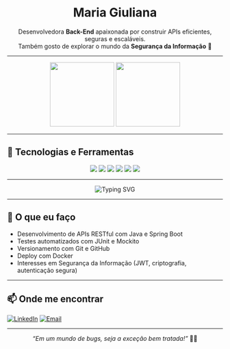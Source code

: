<h1 align="center">Maria Giuliana</h1>

<p align="center">
  Desenvolvedora <strong>Back-End</strong> apaixonada por construir APIs eficientes, seguras e escaláveis. <br>
  Também gosto de explorar o mundo da <strong>Segurança da Informação</strong> 🔐
</p>

---

<div align="center">
  <img src="https://github-readme-stats.vercel.app/api?username=Giuliana-05&show_icons=true&title_color=ffb6c1&text_color=ffb6c1&icon_color=ff69b4&bg_color=ffffff&hide_border=true" height="150"/>
  <img src="https://github-readme-stats.vercel.app/api/top-langs/?username=Giuliana-05&layout=compact&title_color=ffb6c1&text_color=ffb6c1&bg_color=ffffff&hide_border=true" height="150"/>
</div>

---

## 🚀 Tecnologias e Ferramentas

<div align="center">
  <img src="https://img.shields.io/badge/Java-%23ED8B00.svg?style=for-the-badge&logo=java&logoColor=white"/>
  <img src="https://img.shields.io/badge/SpringBoot-6DB33F?style=for-the-badge&logo=spring-boot&logoColor=white"/>
  <img src="https://img.shields.io/badge/PostgreSQL-316192?style=for-the-badge&logo=postgresql&logoColor=white"/>
  <img src="https://img.shields.io/badge/MongoDB-4EA94B?style=for-the-badge&logo=mongodb&logoColor=white"/>
  <img src="https://img.shields.io/badge/Docker-2496ED?style=for-the-badge&logo=docker&logoColor=white"/>
  <img src="https://img.shields.io/badge/Git-F05032?style=for-the-badge&logo=git&logoColor=white"/>
</div>

---

<!-- Animação com efeito de digitação -->
<p align="center">
  <img src="https://readme-typing-svg.herokuapp.com?font=Fira+Code&size=22&duration=4000&pause=1000&color=ff69b4&center=true&vCenter=true&width=435&lines=Olá,+eu+sou+a+MaryGiu!;Back-End+Developer+%F0%9F%92%BB;Apaixonada+por+APIs,+Java,+e+Segurança+%F0%9F%94%91;Sempre+aprendendo+e+evoluindo+%E2%9A%97%EF%B8%8F" alt="Typing SVG" />
</p>

---

## 🧠 O que eu faço

- Desenvolvimento de APIs RESTful com Java e Spring Boot
- Testes automatizados com JUnit e Mockito
- Versionamento com Git e GitHub
- Deploy com Docker
- Interesses em Segurança da Informação (JWT, criptografia, autenticação segura)

---

## 📫 Onde me encontrar

[![LinkedIn](https://img.shields.io/badge/LinkedIn-0077B5?style=for-the-badge&logo=linkedin&logoColor=white)](https://www.linkedin.com/in/seulink)
[![Email](https://img.shields.io/badge/Email-D14836?style=for-the-badge&logo=gmail&logoColor=white)](mailto:seuemail@gmail.com)

---

<p align="center"><em>“Em um mundo de bugs, seja a exceção bem tratada!”</em> 🐞🚫</p>
